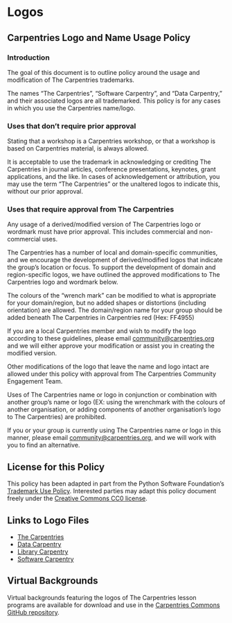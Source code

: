 # Logos

## Carpentries Logo and Name Usage Policy

### Introduction
The goal of this document is to outline policy around the usage and modification of The Carpentries trademarks.

The names “The Carpentries”, “Software Carpentry”, and “Data Carpentry,” and their associated logos are all trademarked.
This policy is for any cases in which you use the Carpentries name/logo.

### Uses that don’t require prior approval
Stating that a workshop is a Carpentries workshop, or that a workshop is based on Carpentries material, is always allowed.

It is acceptable to use the trademark in acknowledging or crediting The Carpentries in journal articles, conference presentations, keynotes, grant applications, and the like. In cases of acknowledgement or attribution, you may use the term “The Carpentries” or the unaltered logos to indicate this, without our prior approval.

### Uses that require approval from The Carpentries
Any usage of a derived/modified version of The Carpentries logo or wordmark must have prior approval. This includes commercial and non-commercial uses.

The Carpentries has a number of local and domain-specific communities, and we encourage the development of derived/modified logos that indicate the group’s location or focus. To support the development of domain and region-specific logos, we have outlined the approved modifications to The Carpentries logo and wordmark below.

The colours of the “wrench mark” can be modified to what is appropriate for your domain/region, but no added shapes or distortions (including orientation) are allowed. The domain/region name for your group should be added beneath The Carpentries in Carpentries red (Hex: FF4955)

If you are a local Carpentries member and wish to modify the logo according to these guidelines, please email [community@carpentries.org](mailto:carpentries.org) and we will either approve your modification or assist you in creating the modified version.

Other modifications of the logo that leave the name and logo intact are allowed under this policy with approval from The Carpentries Community Engagement Team.

Uses of The Carpentries name or logo in conjunction or combination with another group’s name or logo (EX: using the wrenchmark with the colours of another organisation, or adding components of another organisation’s logo to The Carpentries) are prohibited.

If you or your group is currently using The Carpentries name or logo in this manner, please email [community@carpentries.org](mailto:community@carpentries.org), and we will work with you to find an alternative.

## License for this Policy

This policy has been adapted in part from the Python Software Foundation’s [Trademark Use Policy](https://www.python.org/psf/trademarks/). Interested parties may adapt this policy document freely under the [Creative Commons CC0 license](https://creativecommons.org/publicdomain/zero/1.0/).

## Links to Logo Files

* [The Carpentries](https://github.com/carpentries/logo)
* [Data Carpentry](https://github.com/datacarpentry/logos)
* [Library Carpentry](https://github.com/LibraryCarpentry/lc-styleguide/tree/main/logo)
* [Software Carpentry](https://github.com/swcarpentry/communications/tree/main/misc/logo)

## Virtual Backgrounds
Virtual backgrounds featuring the logos of The Carpentries lesson programs are available for download and use in the [Carpentries Commons GitHub repository](https://github.com/carpentries/commons/tree/main/virtual-backgrounds).
